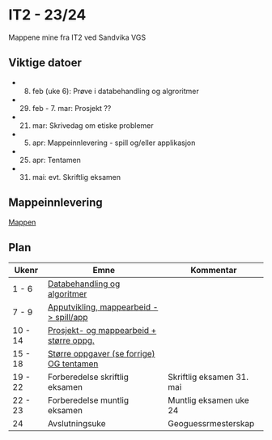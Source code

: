# IT2 - 23/24
Mappene mine fra IT2 ved Sandvika VGS


## Viktige datoer

- 8. feb (uke 6): Prøve i databehandling og algroritmer
- 29. feb - 7. mar: Prosjekt ??
- 21. mar: Skrivedag om etiske problemer
- 5. apr: Mappeinnlevering - spill og/eller applikasjon
- 25. apr: Tentamen
- 31. mai: evt. Skriftlig eksamen

## Mappeinnlevering
[Mappen](https://github.com/HenrikS-A/IT2-mappeinnlevering)

## Plan

| Ukenr   | Emne                                                                            | Kommentar                 |
| ------- | ------------------------------------------------------------------------------- | ------------------------- |
| 1 - 6   | [Databehandling og algoritmer](/1-databehandling-og-algoritmer/readme.md)       |                           |
| 7 - 9   | [Apputvikling, mappearbeid -> spill/app](/2-apputvikling/readme.md)             |                           |
| 10 - 14 | [Prosjekt- og mappearbeid + større oppg.](/3-prosjekt-og-mappearbeid/readme.md) |                           |
| 15 - 18 | [Større oppgaver (se forrige) OG tentamen](/tentamen/)                          |                           |
| 19 - 22 | Forberedelse skriftlig eksamen                                                  | Skriftlig eksamen 31. mai |
| 22 - 23 | Forberedelse muntlig eksamen                                                    | Muntlig eksamen uke 24    |
| 24      | Avslutningsuke                                                                  | Geoguessrmesterskap       |
